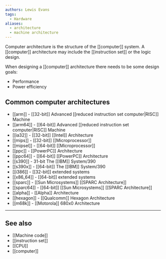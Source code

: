 ```yaml
---
authors: Lewis Evans
tags:
  - Hardware
aliases:
  - architecture
  - machine architecture
---
```

Computer architecture is the structure of the [[computer]] system. A [[computer]] architecture may include the [[instruction set]] or the logic design.

When designing a [[computer]] architecture there needs to be some design goals:
- Performance
- Power efficiency 
## Common computer architectures
- [[arm]] - [[32-bit]] Advanced [[reduced instruction set computer|RISC]] Machine
- [[arm64]] - [[64-bit]] Advanced [[reduced instruction set computer|RISC]] Machine
- [[ia32]] - [[32-bit]] [[Intel]] Architecture
- [[mips]] - [[32-bit]] [[Microprocessor]]
- [[mipsel]] - [[64-bit]] [[Microprocessor]]
- [[ppc]] - [[PowerPC]] Architecture
- [[ppc64]] - [[64-bit]] [[PowerPC]] Architecture
- [[s390]] - 31-bit The [[IBM]] System/390
- [[s390x]] - [[64-bit]] The [[IBM]] System/390
- [[i386]] - [[32-bit]] extended systems
- [[x86_64]] - [[64-bit]] extended systems
- [[sparc]] - [[Sun Microsystems]] [[SPARC Architecture]]
- [[sparc64]] - [[64-bit]] [[Sun Microsystems]] [[SPARC Architecture]]
- [[alpha]] - [[Alpha]] Architecture
- [[hexagon]] - [[Qualcomm]] Hexagon Architecture
- [[m68k]] - [[Motorola]] 680x0 Architecture
___
## See also
- [[Machine code]]
- [[instruction set]]
- [[CPU]]
- [[computer]]